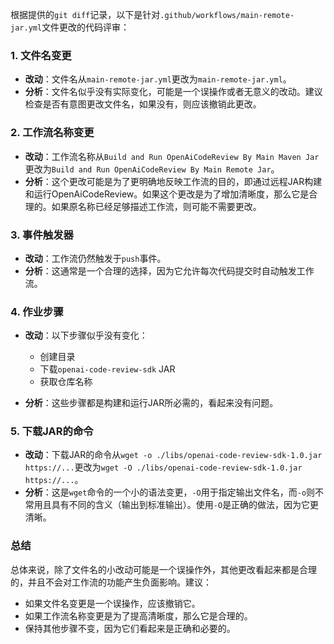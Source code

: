 根据提供的`git diff`记录，以下是针对`.github/workflows/main-remote-jar.yml`文件更改的代码评审：

### 1. 文件名变更
- **改动**：文件名从`main-remote-jar.yml`更改为`main-remote-jar.yml`。
- **分析**：文件名似乎没有实际变化，可能是一个误操作或者无意义的改动。建议检查是否有意图更改文件名，如果没有，则应该撤销此更改。

### 2. 工作流名称变更
- **改动**：工作流名称从`Build and Run OpenAiCodeReview By Main Maven Jar`更改为`Build and Run OpenAiCodeReview By Main Remote Jar`。
- **分析**：这个更改可能是为了更明确地反映工作流的目的，即通过远程JAR构建和运行OpenAiCodeReview。如果这个更改是为了增加清晰度，那么它是合理的。如果原名称已经足够描述工作流，则可能不需要更改。

### 3. 事件触发器
- **改动**：工作流仍然触发于`push`事件。
- **分析**：这通常是一个合理的选择，因为它允许每次代码提交时自动触发工作流。

### 4. 作业步骤
- **改动**：以下步骤似乎没有变化：
  - 创建目录
  - 下载`openai-code-review-sdk` JAR
  - 获取仓库名称

- **分析**：这些步骤都是构建和运行JAR所必需的，看起来没有问题。

### 5. 下载JAR的命令
- **改动**：下载JAR的命令从`wget -o ./libs/openai-code-review-sdk-1.0.jar https://...`更改为`wget -O ./libs/openai-code-review-sdk-1.0.jar https://...`。
- **分析**：这是`wget`命令的一个小的语法变更，`-O`用于指定输出文件名，而`-o`则不常用且具有不同的含义（输出到标准输出）。使用`-O`是正确的做法，因为它更清晰。

### 总结
总体来说，除了文件名的小改动可能是一个误操作外，其他更改看起来都是合理的，并且不会对工作流的功能产生负面影响。建议：
- 如果文件名变更是一个误操作，应该撤销它。
- 如果工作流名称变更是为了提高清晰度，那么它是合理的。
- 保持其他步骤不变，因为它们看起来是正确和必要的。
